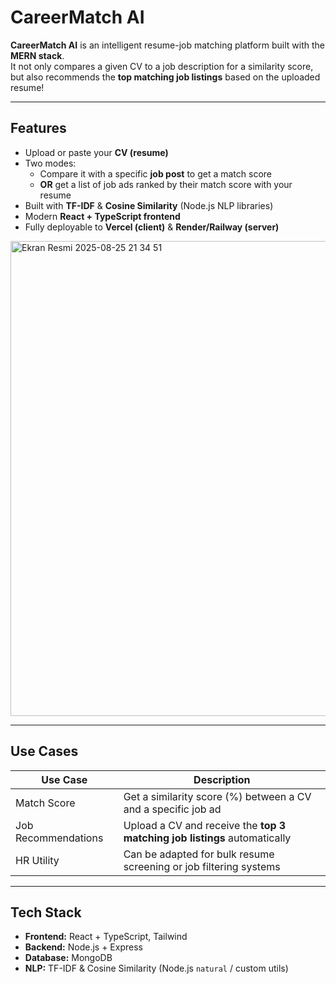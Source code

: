 # CareerMatch AI 

**CareerMatch AI** is an intelligent resume-job matching platform built with the **MERN stack**.  
It not only compares a given CV to a job description for a similarity score, but also recommends the **top matching job listings** based on the uploaded resume!

---

## Features

- Upload or paste your **CV (resume)**
- Two modes:
  - Compare it with a specific **job post** to get a match score
  - **OR** get a list of job ads ranked by their match score with your resume
- Built with **TF-IDF** & **Cosine Similarity** (Node.js NLP libraries)
- Modern **React + TypeScript frontend**
- Fully deployable to **Vercel (client)** & **Render/Railway (server)**
  
<img width="1434" height="760" alt="Ekran Resmi 2025-08-25 21 34 51" src="https://github.com/user-attachments/assets/a8ca414e-732e-4212-885a-ebae7567edb6" />

---

## Use Cases

| Use Case | Description |
|----------|-------------|
| Match Score | Get a similarity score (%) between a CV and a specific job ad |
| Job Recommendations | Upload a CV and receive the **top 3 matching job listings** automatically |
| HR Utility | Can be adapted for bulk resume screening or job filtering systems |

---

## Tech Stack

- **Frontend:** React + TypeScript, Tailwind  
- **Backend:** Node.js + Express  
- **Database:** MongoDB
- **NLP:** TF-IDF & Cosine Similarity (Node.js `natural` / custom utils)  


